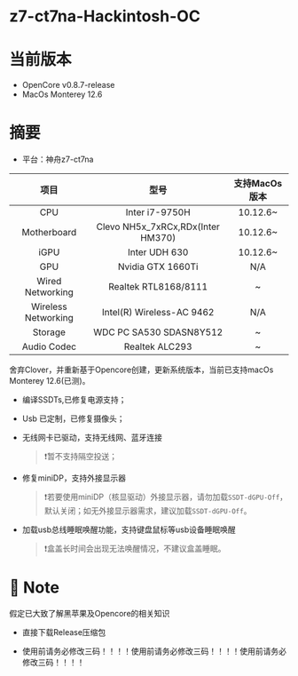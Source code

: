 # z7-ct7na-Hackintosh-OC

# 当前版本

- OpenCore v0.8.7-release
- MacOs Monterey 12.6

# 摘要

- 平台：神舟z7-ct7na

|        项目         |               型号                | 支持MacOs版本 |
| :-----------------: | :-------------------------------: | :-----------: |
|         CPU         |          Inter i7-9750H           |   10.12.6~    |
|     Motherboard     | Clevo NH5x_7xRCx,RDx(Inter HM370) |   10.12.6~    |
|        iGPU         |           Inter UDH 630           |   10.12.6~    |
|         GPU         |         Nvidia GTX 1660Ti         |      N/A      |
|  Wired Networking   |       Realtek RTL8168/8111        |       ~       |
| Wireless Networking |     Intel(R) Wireless-AC 9462     |      N/A      |
|       Storage       |      WDC PC SA530 SDASN8Y512      |       ~       |
|     Audio Codec     |          Realtek ALC293           |       ~       |

舍弃Clover，并重新基于Opencore创建，更新系统版本，当前已支持macOs Monterey 12.6(已测)。

- 编译SSDTs,已修复电源支持；

- Usb 已定制，已修复摄像头；

- 无线网卡已驱动，支持无线网、蓝牙连接

  > ❗​暂不支持隔空投送；

- 修复miniDP，支持外接显示器

  > ❗若要使用miniDP（核显驱动）外接显示器，请勿加载`SSDT-dGPU-Off`，默认关闭；如无外接显示器需求，建议加载`SSDT-dGPU-Off`。

- 加载usb总线睡眠唤醒功能，支持键盘鼠标等usb设备睡眠唤醒

  > ❗盒盖长时间会出现无法唤醒情况，不建议盒盖睡眠。

# :bookmark: Note

 假定已大致了解黑苹果及Opencore的相关知识

- 直接下载Release压缩包

- 使用前请务必修改三码！！！！使用前请务必修改三码！！！！使用前请务必修改三码！！！！
